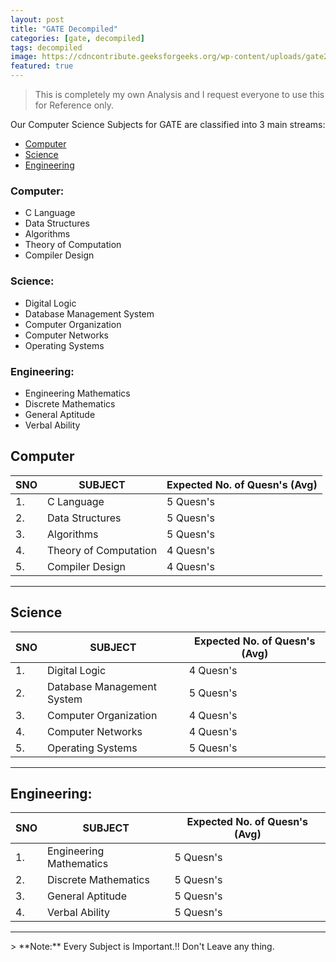 ```yaml
---
layout: post
title: "GATE Decompiled"
categories: [gate, decompiled]
tags: decompiled
image: https://cdncontribute.geeksforgeeks.org/wp-content/uploads/gate2019strat-1.png
featured: true
---
```


> This is completely my own Analysis and I request everyone to use this for Reference only. 

Our Computer Science Subjects for GATE are classified into 3 main streams:
- [Computer](#Computer)
- [Science](#Science)
- [Engineering](#Engineering)

### Computer:
- C Language
- Data Structures
- Algorithms
- Theory of Computation
- Compiler Design

### Science:
- Digital Logic
- Database Management System
- Computer Organization
- Computer Networks
- Operating Systems

### Engineering:
- Engineering Mathematics
- Discrete Mathematics
- General Aptitude
- Verbal Ability

## Computer

|SNO | SUBJECT  | Expected No. of Quesn's (Avg) |
|--|------ |----------|
|1. | C Language | 5 Quesn's|
|2. | Data Structures | 5 Quesn's|
|3. | Algorithms | 5 Quesn's|
|4. | Theory of Computation | 4 Quesn's |
|5. | Compiler Design |4 Quesn's|

<hr>

## Science

|SNO | SUBJECT  | Expected No. of Quesn's (Avg) |
|--|------ |----------|
|1. | Digital Logic | 4 Quesn's|
|2. | Database Management System | 5 Quesn's|
|3. | Computer Organization | 4 Quesn's|
|4. | Computer Networks | 4 Quesn's |
|5. | Operating Systems | 5 Quesn's |

<hr>

## Engineering:

|SNO | SUBJECT  | Expected No. of Quesn's (Avg) |
|--|------ |----------|
|1. | Engineering Mathematics | 5 Quesn's|
|2. | Discrete Mathematics | 5 Quesn's |
|3. | General Aptitude | 5 Quesn's  |
|4. | Verbal Ability |5 Quesn's |

<hr>
> **Note:** Every Subject is Important.!! Don't Leave any thing.


